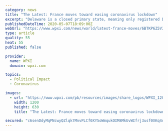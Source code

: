 ```yaml
---
category: news
title: "The Latest: France moves toward easing coronavirus lockdown"
excerpt: "Delaware is a closed primary state, meaning only registered Democrats and Republicans can vote in primary elections. In March, Carney ordered the scheduled April 28 primary to be pushed back to June 2. ROME — Italy's confirmed coronavirus death toll is nearing 30,000. The health ministry says there were 274 deaths in the 24-hour period ending ..."
publishedDateTime: 2020-05-07T18:09:00Z
webUrl: "https://www.wpxi.com/news/world/latest-france-moves/6BTKP6Z5V3PBVMEGQ3EXKW77JA/"
type: article
quality: 55
heat: 55
published: false

provider:
  name: WPXI
  domain: wpxi.com

topics:
  - Political Impact
  - Coronavirus

images:
  - url: "https://www.wpxi.com/pb/resources/images/share_logos/WPXI_1200x630.png"
    width: 1200
    height: 630
    title: "The Latest: France moves toward easing coronavirus lockdown"

secured: "c6senDdyMqPNcwyQZlqk7MnvPLCf0XY5oWmqukOIM8MkUvWIfrj3usf0XKq4d/+r8JzjA1TH/CifRJuiNd0TFjE4OPhby31j1kQZ5CpJcBnNZDVa+Jtc5OqPCh3Y0e11c6mz3sLGJDHi4yuWnHUjtknoGLEfwCr13rAOaDKjYXELE5fwHRRjyUJpQ7L4BYZTXMwiDwWIHVmVK0e9ubsmYUNWRoC9y5l2KOxj4dagObU7sfaxecL6PObTjc3nFy9ACcXulQ0yfivQA+mcH5I3wn1eecF3qzZ4XClKZjIOVAAcbdvj+RJIZELyHEMSYG2D;R/FlKNG3AXiAiFtNdxBbsw=="
---
```


